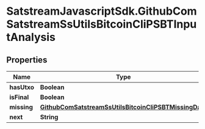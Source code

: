 # SatstreamJavascriptSdk.GithubComSatstreamSsUtilsBitcoinCliPSBTInputAnalysis

## Properties
Name | Type | Description | Notes
------------ | ------------- | ------------- | -------------
**hasUtxo** | **Boolean** |  | [optional] 
**isFinal** | **Boolean** |  | [optional] 
**missing** | [**GithubComSatstreamSsUtilsBitcoinCliPSBTMissingData**](GithubComSatstreamSsUtilsBitcoinCliPSBTMissingData.md) |  | [optional] 
**next** | **String** |  | [optional] 
